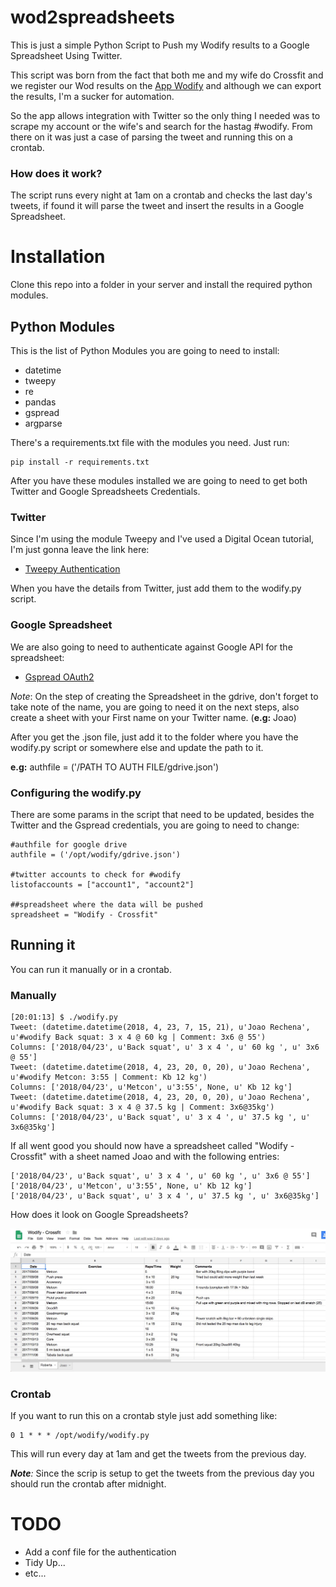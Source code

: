 # wod2spreadsheets
This is just a simple Python Script to Push my Wodify results to a Google Spreadsheet Using Twitter.

This script was born from the fact that both me and my wife do Crossfit and we register our Wod results on the [App Wodify]([https://app.wodify.com/WodifyAdminTheme/LoginEntry.aspx) and although we can export the results, I'm a sucker for automation. 

So the app allows integration with Twitter so the only thing I needed was to scrape my account or the wife's and search for the hastag #wodify. From there on it was just a case of parsing the tweet and running this on a crontab. 

### How does it work?
The script runs every night at 1am on a crontab and checks the last day's tweets, if found it will parse the tweet and insert the results in a Google Spreadsheet. 

# Installation

Clone this repo into a folder in your server and install the required python modules.

## **Python Modules**

This is the list of Python Modules you are going to need to install:

* datetime
* tweepy
* re
* pandas
* gspread
* argparse

There's a requirements.txt file with the modules you need. Just run:

```
pip install -r requirements.txt
```

After you have these modules installed we are going to need to get both Twitter and Google Spreadsheets Credentials. 

### Twitter

Since I'm using the module Tweepy and I've used a Digital Ocean tutorial, I'm just gonna leave the link here:

* [Tweepy Authentication](https://www.digitalocean.com/community/tutorials/how-to-authenticate-a-python-application-with-twitter-using-tweepy-on-ubuntu-14-04)

When you have the details from Twitter, just add them to the wodify.py script. 

### Google Spreadsheet
We are also going to need to authenticate against Google API for the spreadsheet:

* [Gspread OAuth2](http://gspread.readthedocs.io/en/latest/oauth2.html)

_Note_: On the step of creating the Spreadsheet in the gdrive, don't forget to take note of the name, you are going to need it on the next steps, also create a sheet with your First name on your Twitter name. (**e.g:** Joao)

After you get the .json file, just add it to the folder where you have the wodify.py script or somewhere else and update the path to it.

**e.g:** authfile = ('/PATH TO AUTH FILE/gdrive.json')

### Configuring the wodify.py
There are some params in the script that need to be updated, besides the Twitter and the Gspread credentials, you are going to need to change:

```
#authfile for google drive
authfile = ('/opt/wodify/gdrive.json')

#twitter accounts to check for #wodify
listofaccounts = ["account1", "account2"]

##spreadsheet where the data will be pushed
spreadsheet = "Wodify - Crossfit" 

```

## Running it
You can run it manually or in a crontab.

### Manually
```
[20:01:13] $ ./wodify.py
Tweet: (datetime.datetime(2018, 4, 23, 7, 15, 21), u'Joao Rechena', u'#wodify Back squat: 3 x 4 @ 60 kg | Comment: 3x6 @ 55')
Columns: ['2018/04/23', u'Back squat', u' 3 x 4 ', u' 60 kg ', u' 3x6 @ 55']
Tweet: (datetime.datetime(2018, 4, 23, 20, 0, 20), u'Joao Rechena', u'#wodify Metcon: 3:55 | Comment: Kb 12 kg')
Columns: ['2018/04/23', u'Metcon', u'3:55', None, u' Kb 12 kg']
Tweet: (datetime.datetime(2018, 4, 23, 20, 0, 20), u'Joao Rechena', u'#wodify Back squat: 3 x 4 @ 37.5 kg | Comment: 3x6@35kg')
Columns: ['2018/04/23', u'Back squat', u' 3 x 4 ', u' 37.5 kg ', u' 3x6@35kg']

```

If all went good you should now have a spreadsheet called "Wodify - Crossfit" with a sheet named Joao and with the following entries:

```
['2018/04/23', u'Back squat', u' 3 x 4 ', u' 60 kg ', u' 3x6 @ 55']
['2018/04/23', u'Metcon', u'3:55', None, u' Kb 12 kg']
['2018/04/23', u'Back squat', u' 3 x 4 ', u' 37.5 kg ', u' 3x6@35kg']
```

How does it look on Google Spreadsheets?

<img src="images/Wodify_Crossfit_Google_Sheets.jpg">

### Crontab
If you want to run this on a crontab style just add something like:

```
0 1 * * * /opt/wodify/wodify.py
```

This will run every day at 1am and get the tweets from the previous day. 

_**Note**:_ Since the scrip is setup to get the tweets from the previous day you should run the crontab after midnight. 

# TODO
* Add a conf file for the authentication
* Tidy Up...
* etc...

